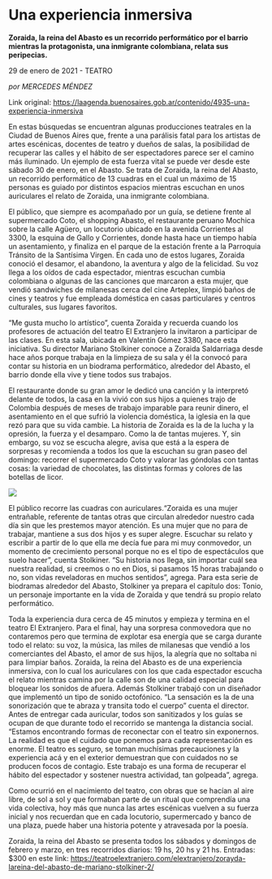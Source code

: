 # Una experiencia inmersiva

**Zoraida, la reina del Abasto es un recorrido performático por el barrio mientras la protagonista, una inmigrante colombiana, relata sus peripecias.**

29 de enero de 2021 - TEATRO

_por MERCEDES MÉNDEZ_

Link original: https://laagenda.buenosaires.gob.ar/contenido/4935-una-experiencia-inmersiva



En estas búsquedas se encuentran algunas producciones teatrales en la Ciudad de Buenos Aires que, frente a una parálisis fatal para los artistas de artes escénicas, docentes de teatro y dueños de salas, la posibilidad de recuperar las calles y el hábito de ser espectadores parece ser el camino más iluminado. Un ejemplo de esta fuerza vital se puede ver desde este sábado 30 de enero, en el Abasto. Se trata de Zoraida, la reina del Abasto, un recorrido performático de 13 cuadras en el cual un máximo de 15 personas es guiado por distintos espacios mientras escuchan en unos auriculares el relato de Zoraida, una inmigrante colombiana.




El público, que siempre es acompañado por un guía, se detiene frente al supermercado Coto, el shopping Abasto, el restaurante peruano Mochica sobre la calle Agüero, un locutorio ubicado en la avenida Corrientes al 3300, la esquina de Gallo y Corrientes, donde hasta hace un tiempo había un asentamiento, y finaliza en el parque de la estación frente a la Parroquia Tránsito de la Santísima Virgen. En cada uno de estos lugares, Zoraida conoció el desamor, el abandono, la aventura y algo de la felicidad. Su voz llega a los oídos de cada espectador, mientras escuchan cumbia colombiana o algunas de las canciones que marcaron a esta mujer, que vendió sandwiches de milanesas cerca del cine Arteplex, limpió baños de cines y teatros y fue empleada doméstica en casas particulares y centros culturales, sus lugares favoritos.




“Me gusta mucho lo artístico”, cuenta Zoraida y recuerda cuando los profesores de actuación del teatro El Extranjero la invitaron a participar de las clases. En esta sala, ubicada en Valentín Gómez 3380, nace esta iniciativa. Su director Mariano Stolkiner conoce a Zoraida Saldarriaga desde hace años porque trabaja en la limpieza de su sala y él la convocó para contar su historia en un biodrama performático, alrededor del Abasto, el barrio donde ella vive y tiene todos sus trabajos.




El restaurante donde su gran amor le dedicó una canción y la interpretó delante de todos, la casa en la vivió con sus hijos a quienes trajo de Colombia después de meses de trabajo imparable para reunir dinero, el asentamiento en el que sufrió la violencia doméstica, la iglesia en la que rezó para que su vida cambie. La historia de Zoraida es la de la lucha y la opresión, la fuerza y el desamparo. Como la de tantas mujeres. Y, sin embargo, su voz se escucha alegre, avisa que está a la espera de sorpresas y recomienda a todos los que la escuchan su gran paseo del domingo: recorrer el supermercado Coto y valorar las góndolas con tantas cosas: la variedad de chocolates, las distintas formas y colores de las botellas de licor.




![](https://cdn.flowlikemusic.com/files/images/45380/e3a08cb6-33d0-4f6b-b2b8-c245565a0008.jpg)




El público recorre las cuadras con auriculares.“Zoraida es una mujer entrañable, referente de tantas otras que circulan alrededor nuestro cada día sin que les prestemos mayor atención. Es una mujer que no para de trabajar, mantiene a sus dos hijos y es super alegre. Escuchar su relato y escribir a partir de lo que ella me decía fue para mi muy conmovedor, un momento de crecimiento personal porque no es el tipo de espectáculos que suelo hacer”, cuenta Stolkiner. “Su historia nos llega, sin importar cuál sea nuestra realidad, si creemos o no en Dios, si pasamos 15 horas trabajando o no, son vidas reveladoras en muchos sentidos”, agrega. Para esta serie de biodramas alrededor del Abasto, Stolkiner ya prepara el capítulo dos: Tonio, un personaje importante en la vida de Zoraida y que tendrá su propio relato performático.




Toda la experiencia dura cerca de 45 minutos y empieza y termina en el teatro El Extranjero. Para el final, hay una sorpresa conmovedora que no contaremos pero que termina de explotar esa energía que se carga durante todo el relato: su voz, la música, las miles de milanesas que vendió a los comerciantes del Abasto, el amor de sus hijos, la alegría que no soltaba ni para limpiar baños. Zoraida, la reina del Abasto es de una experiencia inmersiva, con lo cual los auriculares con los que cada espectador escucha el relato mientras camina por la calle son de una calidad especial para bloquear los sonidos de afuera. Además Stolkiner trabajó con un diseñador que implementó un tipo de sonido octofónico. “La sensación es la de una sonorización que te abraza y transita todo el cuerpo” cuenta el director. Antes de entregar cada auricular, todos son sanitizados y los guías se ocupan de que durante todo el recorrido se mantenga la distancia social. “Estamos encontrando formas de reconectar con el teatro sin exponernos. La realidad es que el cuidado que ponemos para cada representación es enorme. El teatro es seguro, se toman muchísimas precauciones y la experiencia acá y en el exterior demuestran que con cuidados no se producen focos de contagio. Este trabajo es una forma de recuperar el hábito del espectador y sostener nuestra actividad, tan golpeada”, agrega.




Como ocurrió en el nacimiento del teatro, con obras que se hacían al aire libre, de sol a sol y que formaban parte de un ritual que comprendía una vida colectiva, hoy más que nunca las artes escénicas vuelven a su fuerza inicial y nos recuerdan que en cada locutorio, supermercado y banco de una plaza, puede haber una historia potente y atravesada por la poesía.




Zoraida, la reina del Abasto se presenta todos los sábados y domingos de febrero y marzo, en tres recorridos diarios: 19 hs, 20 hs y 21 hs. Entradas: $300 en este link: https://teatroelextranjero.com/elextranjero/zorayda-lareina-del-abasto-de-mariano-stolkiner-2/



